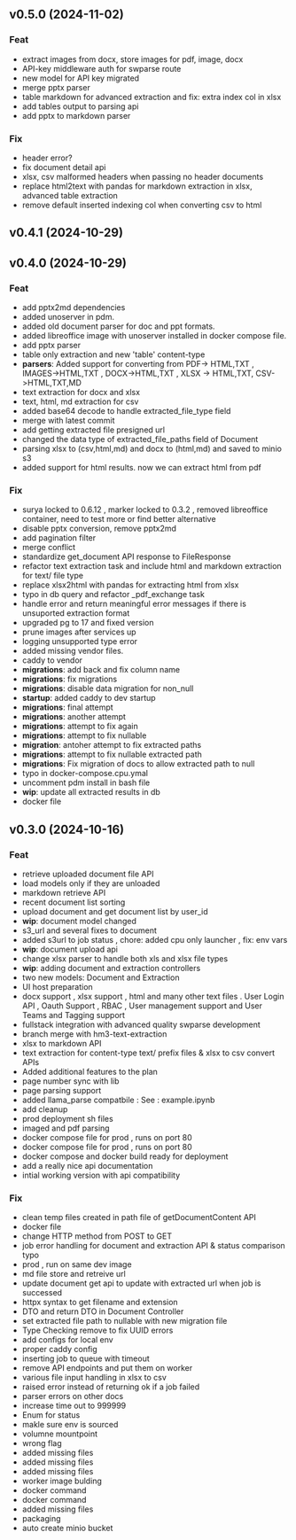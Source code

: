 ## v0.5.0 (2024-11-02)

### Feat

- extract images from docx, store images for pdf, image, docx
- API-key middleware auth for swparse route
- new model for API key migrated
- merge pptx parser
- table markdown for advanced extraction and fix: extra index col in xlsx
- add tables output to parsing api
- add pptx to markdown parser

### Fix

- header error?
- fix document detail api
- xlsx, csv malformed headers when passing no header documents
- replace html2text with pandas for markdown extraction in xlsx, advanced table extraction
- remove default inserted indexing col when converting csv to html

## v0.4.1 (2024-10-29)

## v0.4.0 (2024-10-29)

### Feat

- add pptx2md dependencies
- added unoserver in pdm.
- added old document parser for doc and ppt formats.
- added libreoffice image with unoserver installed in docker compose file.
- add pptx parser
- table only extraction and new 'table' content-type
- **parsers**: Added support for converting from PDF-> HTML,TXT , IMAGES->HTML,TXT , DOCX->HTML,TXT , XLSX -> HTML,TXT, CSV->HTML,TXT,MD
- text extraction for docx and xlsx
- text, html, md extraction for csv
- added base64 decode to handle extracted_file_type field
- merge with latest commit
- add getting extracted file presigned url
- changed the data type of extracted_file_paths field of Document
- parsing xlsx to (csv,html,md) and docx to (html,md) and saved to minio s3
- added support for html results. now we can extract html from pdf

### Fix

- surya locked to 0.6.12 , marker locked to 0.3.2 , removed libreoffice container, need to test more or find better alternative
- disable pptx conversion, remove pptx2md
- add pagination filter
- merge conflict
- standardize get_document API response to FileResponse
- refactor text extraction task and include html and markdown extraction for text/ file type
- replace xlsx2html with pandas for extracting html from xlsx
- typo in db query and refactor _pdf_exchange task
- handle error and return meaningful error messages if there is unsuported extraction format
- upgraded pg to 17 and fixed version
- prune images after services up
- logging unsupported type error
- added missing vendor files.
- caddy to vendor
- **migrations**: add back and fix column name
- **migrations**: fix migrations
- **migrations**: disable data migration for non_null
- **startup**: added caddy to dev startup
- **migrations**: final attempt
- **migrations**: another attempt
- **migrations**: attempt to fix again
- **migrations**: attempt to fix nullable
- **migration**: antoher attempt to fix extracted paths
- **migrations**: attempt to fix nullable extracted path
- **migrations**: Fix migration of docs to allow extracted path to null
- typo in docker-compose.cpu.ymal
- uncomment pdm install in bash file
- **wip**: update all extracted results in db
- docker file

## v0.3.0 (2024-10-16)

### Feat

- retrieve uploaded document file API
- load models only if they are unloaded
- markdown retrieve API
- recent document list sorting
- upload document and get document list by user_id
- **wip**: document model changed
- s3_url and several fixes to document
- added s3url to job status , chore: added cpu only launcher , fix: env vars
- **wip**: document upload api
- change xlsx parser to handle both xls and xlsx file types
- **wip**: adding document and extraction controllers
- two new models: Document and Extraction
- UI host preparation
- docx support , xlsx support , html and many other text files . User Login API , Oauth Support , RBAC , User management support and User Teams and Tagging support
- fullstack integration with advanced quality swparse development
- branch merge with hm3-text-extraction
- xlsx to markdown API
- text extraction for content-type text/ prefix files & xlsx to csv convert APIs
- Added additional features to the plan
- page number sync with lib
- page parsing support
- added llama_parse compatbile : See : example.ipynb
- add cleanup
- prod deployment sh files
- imaged and pdf parsing
- docker compose file for prod , runs on port 80
- docker compose file for prod , runs on port 80
- docker compose and docker build ready for deployment
- add a really nice api documentation
- intial working version with api compatibility

### Fix

- clean temp files created in path file of getDocumentContent API
- docker file
- change HTTP method from POST to GET
- job error handling for document and extraction API & status comparison typo
- prod , run on same dev image
- md file store and retreive url
- update document get api to update with extracted url when job is successed
- httpx syntax to get filename and extension
- DTO and return DTO in Document Controller
- set extracted file path to nullable with new migration file
- Type Checking remove to fix UUID errors
- add configs for local env
- proper caddy config
- inserting job to queue with timeout
- remove API endpoints and put them on worker
- various file input handling in xlsx to csv
- raised error instead of returning ok if a job failed
- parser errors on other docs
- increase time out to 999999
- Enum for status
- makle sure env is sourced
- volumne mountpoint
- wrong flag
- added missing files
- added missing files
- added missing files
- worker image bulding
- docker command
- docker command
- added missing files
- packaging
- auto create minio bucket

